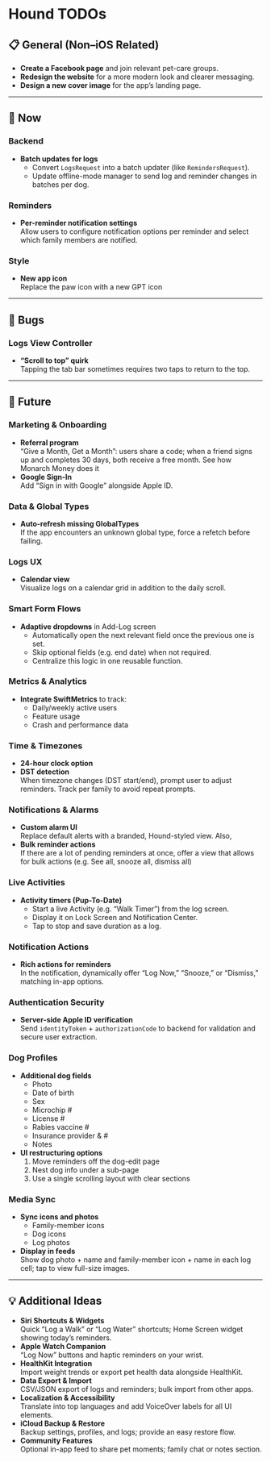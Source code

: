 # Hound TODOs

## 📋 General (Non–iOS Related)
- **Create a Facebook page** and join relevant pet-care groups.  
- **Redesign the website** for a more modern look and clearer messaging.  
- **Design a new cover image** for the app’s landing page.

---

## 🚀 Now

### Backend
- **Batch updates for logs**  
  - Convert `LogsRequest` into a batch updater (like `RemindersRequest`).  
  - Update offline-mode manager to send log and reminder changes in batches per dog.

### Reminders
- **Per-reminder notification settings**  
  Allow users to configure notification options per reminder and select which family members are notified.

### Style
- **New app icon**  
  Replace the paw icon with a new GPT icon

---

## 🐛 Bugs

### Logs View Controller
- **“Scroll to top” quirk**  
  Tapping the tab bar sometimes requires two taps to return to the top.

---

## 🎯 Future

### Marketing & Onboarding
- **Referral program**  
  “Give a Month, Get a Month”: users share a code; when a friend signs up and completes 30 days, both receive a free month. See how Monarch Money does it  
- **Google Sign-In**  
  Add “Sign in with Google” alongside Apple ID.

### Data & Global Types
- **Auto-refresh missing GlobalTypes**  
  If the app encounters an unknown global type, force a refetch before failing.

### Logs UX
- **Calendar view**  
  Visualize logs on a calendar grid in addition to the daily scroll.

### Smart Form Flows
- **Adaptive dropdowns** in Add-Log screen  
  - Automatically open the next relevant field once the previous one is set.  
  - Skip optional fields (e.g. end date) when not required.  
  - Centralize this logic in one reusable function.

### Metrics & Analytics
- **Integrate SwiftMetrics** to track:  
  - Daily/weekly active users  
  - Feature usage  
  - Crash and performance data

### Time & Timezones
- **24-hour clock option**  
- **DST detection**  
  When timezone changes (DST start/end), prompt user to adjust reminders. Track per family to avoid repeat prompts.

### Notifications & Alarms
- **Custom alarm UI**  
  Replace default alerts with a branded, Hound-styled view.  Also,
- **Bulk reminder actions**  
  If there are a lot of pending reminders at once, offer a view that allows for bulk actions (e.g. See all, snooze all, dismiss all)

### Live Activities
- **Activity timers (Pup-To-Date)**  
  - Start a live Activity (e.g. “Walk Timer”) from the log screen.  
  - Display it on Lock Screen and Notification Center.  
  - Tap to stop and save duration as a log.

### Notification Actions
- **Rich actions for reminders**  
  In the notification, dynamically offer “Log Now,” “Snooze,” or “Dismiss,” matching in-app options.

### Authentication Security
- **Server-side Apple ID verification**  
  Send `identityToken` + `authorizationCode` to backend for validation and secure user extraction.

### Dog Profiles
- **Additional dog fields**  
  - Photo  
  - Date of birth  
  - Sex  
  - Microchip #  
  - License #  
  - Rabies vaccine #  
  - Insurance provider & #  
  - Notes  
- **UI restructuring options**  
  1. Move reminders off the dog-edit page  
  2. Nest dog info under a sub-page  
  3. Use a single scrolling layout with clear sections

### Media Sync
- **Sync icons and photos**  
  - Family-member icons  
  - Dog icons  
  - Log photos  
- **Display in feeds**  
  Show dog photo + name and family-member icon + name in each log cell; tap to view full-size images.

---

## 💡 Additional Ideas

- **Siri Shortcuts & Widgets**  
  Quick “Log a Walk” or “Log Water” shortcuts; Home Screen widget showing today’s reminders.  
- **Apple Watch Companion**  
  “Log Now” buttons and haptic reminders on your wrist.  
- **HealthKit Integration**  
  Import weight trends or export pet health data alongside HealthKit.  
- **Data Export & Import**  
  CSV/JSON export of logs and reminders; bulk import from other apps.  
- **Localization & Accessibility**  
  Translate into top languages and add VoiceOver labels for all UI elements.  
- **iCloud Backup & Restore**  
  Backup settings, profiles, and logs; provide an easy restore flow.  
- **Community Features**  
  Optional in-app feed to share pet moments; family chat or notes section.
